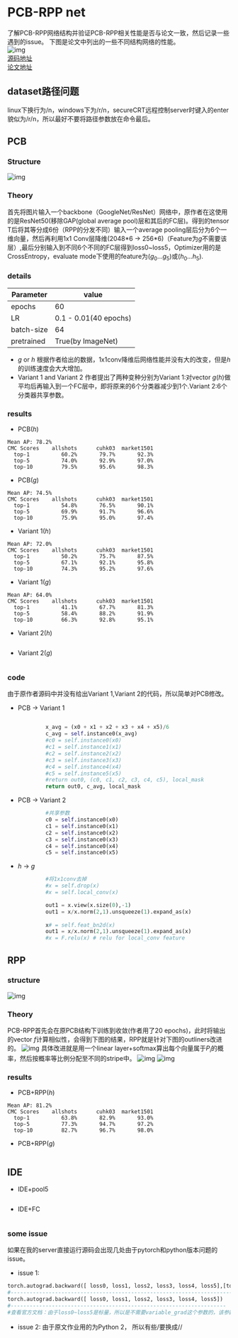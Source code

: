 # PCB-RPP net
了解PCB-RPP网络结构并验证PCB-RPP相关性能是否与论文一致，然后记录一些遇到的issue。
下图是论文中列出的一些不同结构网络的性能。
<br>
![img](image/Benchmark.png)
<br>
[源码地址](https://github.com/syfafterzy/PCB_RPP_for_reID)
<br> 
[论文地址](https://arxiv.org/pdf/1711.09349.pdf)
## dataset路径问题
linux下换行为/n，windows下为/r/n，secureCRT远程控制server时键入的enter貌似为/r/n，所以最好不要将路径参数放在命令最后。
## PCB
### Structure
![img](image/structure.png)
### Theory
首先将图片输入一个backbone（GoogleNet/ResNet）网络中，原作者在这使用的是ResNet50(移除GAP(global average pool)层和其后的FC层)。得到的tensor T后将其等分成6份（RPP的分发不同）输入一个average pooling层后分为6个一维向量，然后再利用1x1 Conv层降维(2048\*6 -> 256\*6)（Feature为$g$不需要该层）,最后分别输入到不同6个不同的FC层得到loss0~loss5，Optimizer用的是CrossEntropy，evaluate mode下使用的feature为($g_0 \ldots g_5$)或($h_0 \ldots h_5$).
### details
|Parameter| value|
|  -      |  -   |
| epochs  | 60   |
|LR       | 0.1 - 0.01(40 epochs)|
|batch-size| 64  |
|pretrained| True(by ImageNet)|
* $g$ or $h$
根据作者给出的数据，1x1conv降维后网络性能并没有大的改变，但是$h$的训练速度会大大增加。
* Variant 1 and Variant 2
作者提出了两种变种分别为Variant 1:对vector $g$($h$)做平均后再输入到一个FC层中，即将原来的6个分类器减少到1个.Variant 2:6个分类器共享参数。
### results
* PCB($h$)
```
Mean AP: 78.2%
CMC Scores    allshots      cuhk03  market1501
  top-1          60.2%       79.7%       92.3%
  top-5          74.0%       92.9%       97.0%
  top-10         79.5%       95.6%       98.3%
```
* PCB($g$)
```
Mean AP: 74.5%
CMC Scores    allshots      cuhk03  market1501
  top-1          54.8%       76.5%       90.1%
  top-5          69.9%       91.7%       96.6%
  top-10         75.9%       95.0%       97.4%
```
* Variant 1($h$)
```
Mean AP: 72.0%
CMC Scores    allshots      cuhk03  market1501
  top-1          50.2%       75.7%       87.5%
  top-5          67.1%       92.1%       95.8%
  top-10         74.3%       95.2%       97.6%
```
* Variant 1($g$)
```
Mean AP: 64.0%
CMC Scores    allshots      cuhk03  market1501
  top-1          41.1%       67.7%       81.3%
  top-5          58.4%       88.2%       91.9%
  top-10         66.3%       92.8%       95.1%
```
* Variant 2($h$)
```
```
* Variant 2($g$)
```
```
### code
由于原作者源码中并没有给出Variant 1,Variant 2的代码，所以简单对PCB修改。
* PCB -> Variant 1
```python

            x_avg = (x0 + x1 + x2 + x3 + x4 + x5)/6 
            c_avg = self.instance0(x_avg)
            #c0 = self.instance0(x0)
            #c1 = self.instance1(x1)
            #c2 = self.instance2(x2)
            #c3 = self.instance3(x3)
            #c4 = self.instance4(x4)
            #c5 = self.instance5(x5)
            #return out0, (c0, c1, c2, c3, c4, c5), local_mask
            return out0, c_avg, local_mask 


```

* PCB -> Variant 2 
```python
            #共享参数
            c0 = self.instance0(x0)
            c1 = self.instance0(x1)
            c2 = self.instance0(x2)
            c3 = self.instance0(x3)
            c4 = self.instance0(x4)
            c5 = self.instance0(x5)

```

* $h$ -> $g$
```python
            #将1x1conv去掉
            #x = self.drop(x)
            #x = self.local_conv(x)

            out1 = x.view(x.size(0),-1)
            out1 = x/x.norm(2,1).unsqueeze(1).expand_as(x)
            
            x# = self.feat_bn2d(x)
            out1 = x/x.norm(2,1).unsqueeze(1).expand_as(x)
            #x = F.relu(x) # relu for local_conv feature
```


## RPP
### structure
![img](image/PCB.png)
### Theory
PCB-RPP首先会在原PCB结构下训练到收敛(作者用了20 epochs)，此时将输出的vector $f$计算相似性，会得到下图的结果，RPP就是针对下图的outliners改进的。
![img](image/RPP.png)
具体改进就是用一个linear layer+softmax算出每个向量属于$P_i$的概率，然后按概率等比例分配至不同的stripe中。
![img](image/math1.png)
![img](image/math2.png)
### results
* PCB+RPP($h$)
```
Mean AP: 81.2%
CMC Scores    allshots      cuhk03  market1501
  top-1          63.8%       82.9%       93.0%
  top-5          77.3%       94.7%       97.2%
  top-10         82.7%       96.7%       98.0%
```
* PCB+RPP($g$)
```

```

## IDE
* IDE+pool5
```
```
* IDE+FC
```
```

### some issue
如果在我的server直接运行源码会出现几处由于pytorch和python版本问题的issue。
* issue 1:
```Python
torch.autograd.backward([ loss0, loss1, loss2, loss3, loss4, loss5],[torch.ones(1).cuda(), torch.ones(1).cuda(), torch.ones(1).cuda(),torch.ones(1).cuda(),torch.ones(1).cuda(),torch.ones(1).cuda(),torch.ones(1).cuda()]) 
#-----------------------------------------------------------------------------------------------------------
torch.autograd.backward([ loss0, loss1, loss2, loss3, loss4, loss5]) 
#--------------------------------------------------------------------
#查看官方文档：由于loss0~loss5是标量，所以是不需要variable_grad这个参数的，该参数在Loss为多维时相当于为每个维度设置不同的学习率。
```
* issue 2:
由于原文作业用的为Python 2， 所以有些/要换成//


